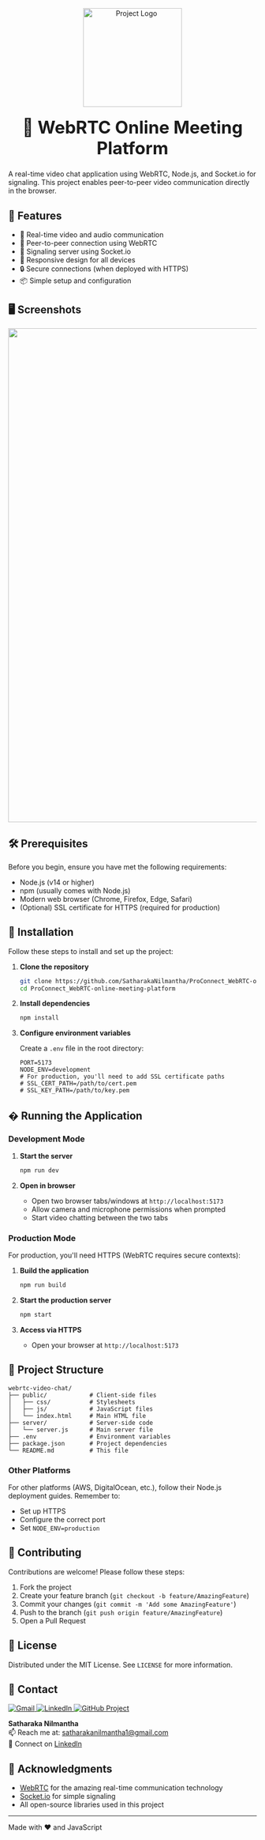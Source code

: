 <div align="center">
  <img src="https://github.com/user-attachments/assets/f67e2da1-4fc7-4e17-b52b-5aac0dccad76" width="200" alt="Project Logo">
  <h1 style="font-size: 2.5em; margin-top: 20px;">📡 WebRTC Online Meeting Platform</h1>
</div>

A real-time video chat application using WebRTC, Node.js, and Socket.io for signaling. This project enables peer-to-peer video communication directly in the browser.

## 🌟 Features

- 🎥 Real-time video and audio communication
- 🤝 Peer-to-peer connection using WebRTC
- 🔗 Signaling server using Socket.io
- 📱 Responsive design for all devices
- 🔒 Secure connections (when deployed with HTTPS)
- 📦 Simple setup and configuration

## 🖥️ Screenshots
<img src="https://github.com/user-attachments/assets/710464dd-88c6-414a-902a-beaa62caba0b" width="1000"> 

## 🛠️ Prerequisites

Before you begin, ensure you have met the following requirements:

- Node.js (v14 or higher)
- npm (usually comes with Node.js)
- Modern web browser (Chrome, Firefox, Edge, Safari)
- (Optional) SSL certificate for HTTPS (required for production)

## 🚀 Installation

Follow these steps to install and set up the project:

1. **Clone the repository**
   ```bash
   git clone https://github.com/SatharakaNilmantha/ProConnect_WebRTC-online-meeting-platform.git
   cd ProConnect_WebRTC-online-meeting-platform
   ```

2. **Install dependencies**
   ```bash
   npm install
   ```

3. **Configure environment variables**

   Create a `.env` file in the root directory:
   ```env
   PORT=5173
   NODE_ENV=development
   # For production, you'll need to add SSL certificate paths
   # SSL_CERT_PATH=/path/to/cert.pem
   # SSL_KEY_PATH=/path/to/key.pem
   ```

## � Running the Application

### Development Mode

1. **Start the server**
   ```bash
   npm run dev
   ```

2. **Open in browser**
   - Open two browser tabs/windows at `http://localhost:5173`
   - Allow camera and microphone permissions when prompted
   - Start video chatting between the two tabs

### Production Mode

For production, you'll need HTTPS (WebRTC requires secure contexts):

1. **Build the application**
   ```bash
   npm run build
   ```

2. **Start the production server**
   ```bash
   npm start
   ```

3. **Access via HTTPS**
   - Open your browser at `http://localhost:5173`

## 🧩 Project Structure

```
webrtc-video-chat/
├── public/            # Client-side files
│   ├── css/           # Stylesheets
│   ├── js/            # JavaScript files
│   └── index.html     # Main HTML file
├── server/            # Server-side code
│   └── server.js      # Main server file
├── .env               # Environment variables
├── package.json       # Project dependencies
└── README.md          # This file
```

### Other Platforms

For other platforms (AWS, DigitalOcean, etc.), follow their Node.js deployment guides. Remember to:

- Set up HTTPS
- Configure the correct port
- Set `NODE_ENV=production`

## 🤝 Contributing

Contributions are welcome! Please follow these steps:

1. Fork the project
2. Create your feature branch (`git checkout -b feature/AmazingFeature`)
3. Commit your changes (`git commit -m 'Add some AmazingFeature'`)
4. Push to the branch (`git push origin feature/AmazingFeature`)
5. Open a Pull Request

## 📜 License

Distributed under the MIT License. See `LICENSE` for more information.

## 📧 Contact

<p align="left">
  <a href="mailto:satharakanilmantha1@gmail.com">
    <img src="https://img.shields.io/badge/Gmail-D14836?style=for-the-badge&logo=gmail&logoColor=white" alt="Gmail">
  </a>
  <a href="https://www.linkedin.com/in/your-linkedin-profile">
    <img src="https://img.shields.io/badge/LinkedIn-0077B5?style=for-the-badge&logo=linkedin&logoColor=white" alt="LinkedIn">
  </a>
  <a href="https://github.com/SatharakaNilmantha">
    <img src="https://img.shields.io/badge/GitHub-Project-181717?style=for-the-badge&logo=github&logoColor=white" alt="GitHub Project">
  </a>
</p>

**Satharaka Nilmantha**  
📫 Reach me at: satharakanilmantha1@gmail.com  
🔗 Connect on [LinkedIn](https://www.linkedin.com/in/satharaka-nilmantha-aa7b96297/)
## 🙏 Acknowledgments

- [WebRTC](https://webrtc.org/) for the amazing real-time communication technology
- [Socket.io](https://socket.io/) for simple signaling
- All open-source libraries used in this project

---

Made with ❤️ and JavaScript
